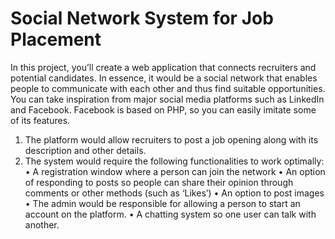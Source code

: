 # Social Network System for Job Placement

In this project, you’ll create a web application that connects recruiters and potential candidates. In essence, it would be a social network that enables people to communicate with each other and thus find suitable opportunities. You can take inspiration from major social media platforms such as LinkedIn and Facebook. Facebook is based on PHP, so you can easily imitate some of its features.

1. The platform would allow recruiters to post a job opening along with its description and other details.
2. The system would require the following functionalities to work optimally:
   • A registration window where a person can join the network
   • An option of responding to posts so people can share their opinion through comments or other methods (such as ‘Likes’)
   • An option to post images
   • The admin would be responsible for allowing a person to start an account on the platform.
   • A chatting system so one user can talk with another.
